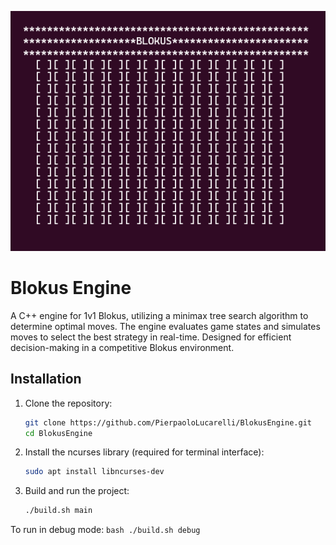 
![Blokus engine c++](https://github.com/PierpaoloLucarelli/BlokusEngine/blob/master/images/blokus.png?raw=true)

# Blokus Engine

A C++ engine for 1v1 Blokus, utilizing a minimax tree search algorithm to determine optimal moves. The engine evaluates game states and simulates moves to select the best strategy in real-time. Designed for efficient decision-making in a competitive Blokus environment.

## Installation

1. Clone the repository:
   ```bash
   git clone https://github.com/PierpaoloLucarelli/BlokusEngine.git
   cd BlokusEngine
   ```

2. Install the ncurses library (required for terminal interface):

    ```bash
   sudo apt install libncurses-dev
   ```

3. Build and run the project:

    ```bash
    ./build.sh main
    ```


To run in debug mode:
    ```bash
    ./build.sh debug
    ```
